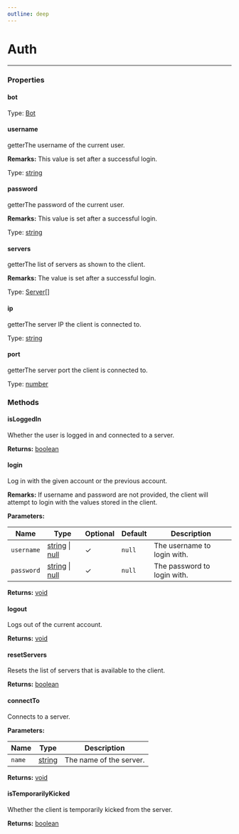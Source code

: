 ```yaml
---
outline: deep
---
```


# Auth

---

### Properties

#### bot

Type: [Bot](.Bot.md)

#### username

​<Badge type="info">getter</Badge>The username of the current user.

**Remarks:** This value is set after a successful login.

Type: [string](https://developer.mozilla.org/en-US/docs/Web/JavaScript/Reference/Global_Objects/String)

#### password

​<Badge type="info">getter</Badge>The password of the current user.

**Remarks:** This value is set after a successful login.

Type: [string](https://developer.mozilla.org/en-US/docs/Web/JavaScript/Reference/Global_Objects/String)

#### servers

​<Badge type="info">getter</Badge>The list of servers as shown to the client.

**Remarks:** The value is set after a successful login.

Type: [Server](.Server.md)[]

#### ip

​<Badge type="info">getter</Badge>The server IP the client is connected to.

Type: [string](https://developer.mozilla.org/en-US/docs/Web/JavaScript/Reference/Global_Objects/String)

#### port

​<Badge type="info">getter</Badge>The server port the client is connected to.

Type: [number](https://developer.mozilla.org/en-US/docs/Web/JavaScript/Reference/Global_Objects/Number)

### Methods

#### isLoggedIn

Whether the user is logged in and connected to a server.

**Returns:** [boolean](https://developer.mozilla.org/en-US/docs/Web/JavaScript/Reference/Global_Objects/Boolean)

#### login

Log in with the given account or the previous account.

**Remarks:** If username and password are not provided, the client will attempt to login
with the values stored in the client.

**Parameters:**

| Name | Type | Optional | Default | Description |
|------|------|----------|---------|-------------|
| `username` | [string](https://developer.mozilla.org/en-US/docs/Web/JavaScript/Reference/Global_Objects/String) \| [null](https://developer.mozilla.org/en-US/docs/Web/JavaScript/Reference/Operators/null) | ✓ | `null` | The username to login with. |
| `password` | [string](https://developer.mozilla.org/en-US/docs/Web/JavaScript/Reference/Global_Objects/String) \| [null](https://developer.mozilla.org/en-US/docs/Web/JavaScript/Reference/Operators/null) | ✓ | `null` | The password to login with. |

**Returns:** [void](https://developer.mozilla.org/en-US/docs/Web/JavaScript/Reference/Operators/void)

#### logout

Logs out of the current account.

**Returns:** [void](https://developer.mozilla.org/en-US/docs/Web/JavaScript/Reference/Operators/void)

#### resetServers

Resets the list of servers that is available to the client.

**Returns:** [boolean](https://developer.mozilla.org/en-US/docs/Web/JavaScript/Reference/Global_Objects/Boolean)

#### connectTo

Connects to a server.

**Parameters:**

| Name | Type | Description |
|------|------|-------------|
| `name` | [string](https://developer.mozilla.org/en-US/docs/Web/JavaScript/Reference/Global_Objects/String) | The name of the server. |

**Returns:** [void](https://developer.mozilla.org/en-US/docs/Web/JavaScript/Reference/Operators/void)

#### isTemporarilyKicked

Whether the client is temporarily kicked from the server.

**Returns:** [boolean](https://developer.mozilla.org/en-US/docs/Web/JavaScript/Reference/Global_Objects/Boolean)

